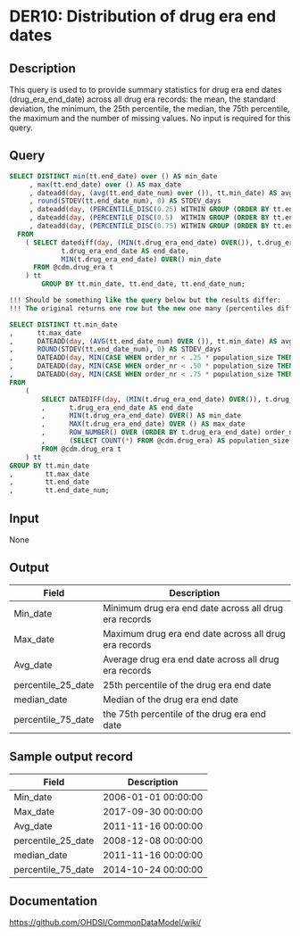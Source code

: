 <!---
Group:drug era
Name:DER10 Distribution of drug era end dates
Author:Patrick Ryan
CDM Version: 5.0
-->

# DER10: Distribution of drug era end dates

## Description
This query is used to to provide summary statistics for drug era end dates (drug_era_end_date) across all drug era records: the mean, the standard deviation, the minimum, the 25th percentile, the median, the 75th percentile, the maximum and the number of missing values. No input is required for this query.

## Query
```sql
SELECT DISTINCT min(tt.end_date) over () AS min_date
     , max(tt.end_date) over () AS max_date
     , dateadd(day, (avg(tt.end_date_num) over ()), tt.min_date) AS avg_date
     , round(STDEV(tt.end_date_num), 0) AS STDEV_days
     , dateadd(day, (PERCENTILE_DISC(0.25) WITHIN GROUP (ORDER BY tt.end_date_num ) over ()), tt.min_date) AS percentile_25_date
     , dateadd(day, (PERCENTILE_DISC(0.5)  WITHIN GROUP (ORDER BY tt.end_date_num ) over ()), tt.min_date) AS median_date
     , dateadd(day, (PERCENTILE_DISC(0.75) WITHIN GROUP (ORDER BY tt.end_date_num ) over ()), tt.min_date) AS percential_75_date
  FROM
    ( SELECT datediff(day, (MIN(t.drug_era_end_date) OVER()), t.drug_era_end_date) AS end_date_num,
             t.drug_era_end_date AS end_date,
             MIN(t.drug_era_end_date) OVER() min_date
      FROM @cdm.drug_era t
    ) tt
        GROUP BY tt.min_date, tt.end_date, tt.end_date_num;

!!! Should be something like the query below but the results differ:
!!! The original returns one row but the new one many (percentiles differ per line). 

SELECT DISTINCT tt.min_date
,      tt.max_date
,      DATEADD(day, (AVG(tt.end_date_num) OVER ()), tt.min_date) AS avg_date
,      ROUND(STDEV(tt.end_date_num), 0) AS STDEV_days
,      DATEADD(day, MIN(CASE WHEN order_nr < .25 * population_size THEN 99999999 ELSE tt.end_date_num END), tt.end_date) AS percentile_25_date
,      DATEADD(day, MIN(CASE WHEN order_nr < .50 * population_size THEN 99999999 ELSE tt.end_date_num END), tt.end_date) AS median_date
,      DATEADD(day, MIN(CASE WHEN order_nr < .75 * population_size THEN 99999999 ELSE tt.end_date_num END), tt.end_date) AS percentile_75_date
FROM
    (
        SELECT DATEDIFF(day, (MIN(t.drug_era_end_date) OVER()), t.drug_era_end_date) AS end_date_num
        ,      t.drug_era_end_date AS end_date
        ,      MIN(t.drug_era_end_date) OVER() AS min_date
        ,      MAX(t.drug_era_end_date) OVER () AS max_date
        ,      ROW_NUMBER() OVER (ORDER BY t.drug_era_end_date) order_nr
        ,      (SELECT COUNT(*) FROM @cdm.drug_era) AS population_size
        FROM @cdm.drug_era t
    ) tt
GROUP BY tt.min_date
,        tt.max_date
,        tt.end_date
,        tt.end_date_num;

```

## Input

None

## Output

|  Field |  Description |
| --- | --- |
| Min_date | Minimum drug era end date across all drug era records |
| Max_date | Maximum drug era end date across all drug era records |
| Avg_date | Average drug era end date across all drug era records |
| percentile_25_date | 25th percentile of the drug era end date |
| median_date | Median of the drug era end date |
| percentile_75_date | the 75th percentile of the drug era end date |

## Sample output record

|  Field |  Description |
| --- | --- |
| Min_date | 2006-01-01 00:00:00 |
| Max_date | 2017-09-30 00:00:00 |
| Avg_date | 2011-11-16 00:00:00 |
| percentile_25_date | 2008-12-08 00:00:00 |
| median_date | 2011-11-16 00:00:00 |
| percentile_75_date | 2014-10-24 00:00:00 |



## Documentation
https://github.com/OHDSI/CommonDataModel/wiki/
